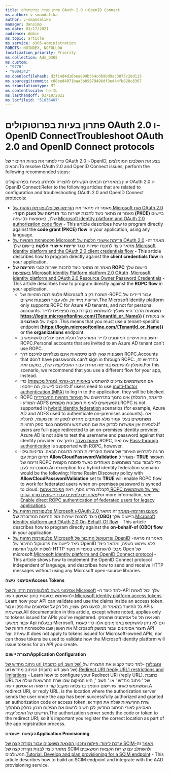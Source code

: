 ```yaml
---
title: פתרון בעיות בפרוטוקולים OAuth 2.0 ו-OpenID Connect
ms.author: v-smandalika
author: v-smandalika
manager: dansimp
ms.date: 03/17/2021
audience: Admin
ms.topic: article
ms.service: o365-administration
ROBOTS: NOINDEX, NOFOLLOW
localization_priority: Priority
ms.collection: Adm_O365
ms.custom:
- "9776"
- "9004342"
ms.openlocfilehash: d2f14d4d16bea890b564cdb9bd9ac3875c28d115
ms.sourcegitcommit: c08bed4071baa3bb5879496df3ed44fb828c8367
ms.translationtype: MT
ms.contentlocale: he-IL
ms.lasthandoff: 03/19/2021
ms.locfileid: "51036407"
---
```

# <a name="troubleshoot-oauth-20-and-openid-connect-protocols"></a><span data-ttu-id="56c42-102">פתרון בעיות בפרוטוקולים OAuth 2.0 ו-OpenID Connect</span><span class="sxs-lookup"><span data-stu-id="56c42-102">Troubleshoot OAuth 2.0 and OpenID Connect protocols</span></span>

<span data-ttu-id="56c42-103">כדי לפתור את בעיות החיבור של OAuth 2.0 ו-OpenID, בצע את השלבים המומלצים הבאים:</span><span class="sxs-lookup"><span data-stu-id="56c42-103">To resolve OAuth 2.0 and OpenID Connect issues, perform the following recommended steps:</span></span>

<span data-ttu-id="56c42-104">עיין במאמרים הבאים הקשורים לתצורה ולפתרון בעיות בפרוטוקולים OAuth 2.0 ו-OpenID Connect:</span><span class="sxs-lookup"><span data-stu-id="56c42-104">Refer to the following articles that are related to configuration and troubleshooting OAuth 2.0 and OpenID Connect protocols:</span></span>

- <span data-ttu-id="56c42-105">מאמר זה מתאר את [הזרימה של פלטפורמת הזהות של Microsoft ואת OAuth 2.0](https://docs.microsoft.com/azure/active-directory/develop/v2-oauth2-auth-code-flow) -מאמר זה מתאר כיצד לתכנת ישירות נגד **הזרימה של מענק הקוד (PKCE)** ביישום שלך, באמצעות כל שפה.</span><span class="sxs-lookup"><span data-stu-id="56c42-105">[Microsoft identity platform and OAuth 2.0 authorization code flow](https://docs.microsoft.com/azure/active-directory/develop/v2-oauth2-auth-code-flow) - This article describes how to program directly against the **code grant (PKCE) flow** in your application, using any language.</span></span>
- <span data-ttu-id="56c42-106">[פלטפורמת הזהויות של Microsoft וזרימת אישורי הלקוח של OAuth 2.0](https://docs.microsoft.com/azure/active-directory/develop/v2-oauth2-client-creds-grant-flow) -מאמר זה מתאר כיצד לתכנת ישירות כנגד **זרימת אישורי הלקוח** ביישום שלך.</span><span class="sxs-lookup"><span data-stu-id="56c42-106">[Microsoft identity platform and the OAuth 2.0 client credentials flow](https://docs.microsoft.com/azure/active-directory/develop/v2-oauth2-client-creds-grant-flow) - This article describes how to program directly against the **client credentials flow** in your application.</span></span>
- <span data-ttu-id="56c42-107">מאמר זה מתאר כיצד לתכנת ישירות לגבי **הזרימה של ROPC** ביישום שלך [באמצעות Microsoft identity Platform platform 2.0 OAuth](https://docs.microsoft.com/azure/active-directory/develop/v2-oauth-ropc) .</span><span class="sxs-lookup"><span data-stu-id="56c42-107">[Microsoft identity platform and OAuth 2.0 Resource Owner Password Credentials](https://docs.microsoft.com/azure/active-directory/develop/v2-oauth-ropc) - This article describes how to program directly against the **ROPC flow** in your application.</span></span>
    - <span data-ttu-id="56c42-108">פלטפורמת הזהויות של Microsoft תומכת רק ב-ROPC עבור דיירים של הודעות מיידיות, ולא עבור חשבונות אישיים.</span><span class="sxs-lookup"><span data-stu-id="56c42-108">The Microsoft identity platform only supports ROPC for Azure AD tenants, and not for personal accounts.</span></span> <span data-ttu-id="56c42-109">משמעות הדבר היא שעליך להשתמש בנקודת קצה ספציפית לדייר **https://login.microsoftonline.com/{TenantId_or_Name}) (** או בנקודת הקצה של **הארגונים** .</span><span class="sxs-lookup"><span data-stu-id="56c42-109">This means that you must use a tenant-specific endpoint **(https://login.microsoftonline.com/{TenantId_or_Name})** or the **organizations** endpoint.</span></span>
    - <span data-ttu-id="56c42-110">חשבונות אישיים המוזמנים לדייר המודע של תכלת אינם יכולים להשתמש ב-ROPC.</span><span class="sxs-lookup"><span data-stu-id="56c42-110">Personal accounts that are invited to an Azure AD tenant can't use ROPC.</span></span>
    - <span data-ttu-id="56c42-111">חשבונות שאין להם סיסמאות אינם מצליחים להיכנס דרך ROPC.</span><span class="sxs-lookup"><span data-stu-id="56c42-111">Accounts that don't have passwords can't sign in through ROPC.</span></span> <span data-ttu-id="56c42-112">בתרחיש זה, מומלץ להשתמש בזרימה אחרת עבור האפליקציה שלך, במקום זאת.</span><span class="sxs-lookup"><span data-stu-id="56c42-112">For this scenario, we recommend that you use a different flow for your app, instead.</span></span>
    - <span data-ttu-id="56c42-113">אם המשתמשים צריכים להשתמש [באימות רב-גורמי (מנהל מכשפות)](https://docs.microsoft.com/azure/active-directory/authentication/concept-mfa-howitworks) כדי להיכנס ליישום, הם ייחסמו.</span><span class="sxs-lookup"><span data-stu-id="56c42-113">If users need to use [multi-factor authentication (MFA)](https://docs.microsoft.com/azure/active-directory/authentication/concept-mfa-howitworks) to log in to the application, they will be blocked.</span></span>
    - <span data-ttu-id="56c42-114">ROPC אינו נתמך בתרחישים של [האיחוד הזהויות ההיברידית](https://docs.microsoft.com/azure/active-directory/hybrid/whatis-fed) (לדוגמה, התכלת המודע ו-ADFS המשמשים לאימות חשבונות מקומיים).</span><span class="sxs-lookup"><span data-stu-id="56c42-114">ROPC is not supported in [hybrid identity federation](https://docs.microsoft.com/azure/active-directory/hybrid/whatis-fed) scenarios (for example, Azure AD and ADFS used to authenticate on-premises accounts).</span></span> <span data-ttu-id="56c42-115">אם משתמשים בעלי עמוד מלא מנותבים מחדש לספק זהויות מקומי, לתכלת לספירה אין אפשרות לבדוק את שם המשתמש והסיסמה כנגד ספק הזהויות.</span><span class="sxs-lookup"><span data-stu-id="56c42-115">If users are full-page redirected to an on-premises identity provider, Azure AD is not able to test the username and password against that identity provider.</span></span> <span data-ttu-id="56c42-116">[אימות מעבר](https://docs.microsoft.com/azure/active-directory/hybrid/how-to-connect-pta) נתמך עם ROPC, עם זאת.</span><span class="sxs-lookup"><span data-stu-id="56c42-116">[Pass-through authentication](https://docs.microsoft.com/azure/active-directory/hybrid/how-to-connect-pta) is supported with ROPC, however.</span></span>
    - <span data-ttu-id="56c42-117">חריגה לתרחיש האיחוד של זהויות היברידיות תהיה הדוגמה הבאה: מדיניות גילוי תחום הבית עם **AllowCloudPasswordValidation** מוגדר ל- **TRUE** תאפשר זרימה של ROPC כדי לעבוד עבור משתמשים מאוחדים כאשר סיסמה מקומית מסונכרנת לענן.</span><span class="sxs-lookup"><span data-stu-id="56c42-117">An exception to a hybrid identity federation scenario would be the following: Home Realm Discovery policy with **AllowCloudPasswordValidation** set to **TRUE** will enable ROPC flow to work for federated users when on-premises password is synced to cloud.</span></span> <span data-ttu-id="56c42-118">לקבלת מידע נוסף, ראה [הפיכת אימות ROPC ישיר של משתמשים מאוחדים לזמינים עבור יישומים מדור קודם](https://docs.microsoft.com/azure/active-directory/manage-apps/configure-authentication-for-federated-users-portal#enable-direct-ropc-authentication-of-federated-users-for-legacy-applications)</span><span class="sxs-lookup"><span data-stu-id="56c42-118">For more information, see [Enable direct ROPC authentication of federated users for legacy applications](https://docs.microsoft.com/azure/active-directory/manage-apps/configure-authentication-for-federated-users-portal#enable-direct-ropc-authentication-of-federated-users-for-legacy-applications)</span></span> 
- <span data-ttu-id="56c42-119">[פלטפורמת הזהות של Microsoft ו-OAuth 2.0 מטעם הזרימה-מאמר](https://docs.microsoft.com/azure/active-directory/develop/v2-oauth2-on-behalf-of-flow) זה מתאר כיצד לתכנת ישירות מול הזרימה המדוברת **של (OBO)** ביישום שלך.</span><span class="sxs-lookup"><span data-stu-id="56c42-119">[Microsoft identity platform and OAuth 2.0 On-Behalf-Of flow](https://docs.microsoft.com/azure/active-directory/develop/v2-oauth2-on-behalf-of-flow) - This article describes how to program directly against the **on-behalf-of (OBO) flow** in your application.</span></span>
- <span data-ttu-id="56c42-120">[פלטפורמת הזהות של Microsoft ופרוטוקול החיבור של OpenID](https://docs.microsoft.com/azure/active-directory/develop/v2-protocols-oidc) -מאמר זה מראה כיצד ליישם את פרוטוקול החיבור של OpenID ללא שימוש בשפה, ומתאר כיצד לשלוח ולקבל הודעות HTTP מבלי להשתמש בספריות מקור Open של microsoft.</span><span class="sxs-lookup"><span data-stu-id="56c42-120">[Microsoft identity platform and OpenID Connect protocol](https://docs.microsoft.com/azure/active-directory/develop/v2-protocols-oidc) - This article shows how to implement the OpenID Connect protocol independent of language, and describes how to send and receive HTTP messages without using any Microsoft open-source libraries.</span></span>

<span data-ttu-id="56c42-121">**אסימוני גישה**</span><span class="sxs-lookup"><span data-stu-id="56c42-121">**Access Tokens**</span></span>

<span data-ttu-id="56c42-122">[אסימוני גישה לפלטפורמת הזהויות של Microsoft](https://docs.microsoft.com/azure/active-directory/develop/access-tokens) -למד כיצד ה-API שלך יכול לאמת ולהשתמש בטענות בתוך אסימון גישה.</span><span class="sxs-lookup"><span data-stu-id="56c42-122">[Microsoft identity platform access tokens](https://docs.microsoft.com/azure/active-directory/develop/access-tokens) - Learn how your API can validate and use the claims inside an access token.</span></span> <span data-ttu-id="56c42-123">כל התיעוד במאמר זה, למעט היכן שצוין, חל רק על אסימונים שהונפקו עבור APIs שנרשמת.</span><span class="sxs-lookup"><span data-stu-id="56c42-123">All documentation in this article, except where noted, applies only to tokens issued for APIs you've registered.</span></span> <span data-ttu-id="56c42-124">הוא אינו חל על אסימונים שהונפקו עבור ממשקי Api בבעלות Microsoft, וגם לא ניתן להשתמש באסימונים אלה כדי לאמת את האופן שבו פלטפורמת הזהות של Microsoft תיצור אסימונים עבור ממשק API שאתה יוצר.</span><span class="sxs-lookup"><span data-stu-id="56c42-124">It does not apply to tokens issued for Microsoft-owned APIs, nor can those tokens be used to validate how the Microsoft identity platform will issue tokens for an API you create.</span></span>

<span data-ttu-id="56c42-125">**תצורת יישום**</span><span class="sxs-lookup"><span data-stu-id="56c42-125">**Application Configuration**</span></span>

<span data-ttu-id="56c42-126">[ניתוב מחדש של uri (כתובת url של השב) ומגבלות](https://docs.microsoft.com/azure/active-directory/develop/reply-url) -למד כיצד לקבוע את התצורה של uri הניתוב מחדש (כתובת url של השב).</span><span class="sxs-lookup"><span data-stu-id="56c42-126">[Redirect URI (reply URL) restrictions and limitations](https://docs.microsoft.com/azure/active-directory/develop/reply-url) - Learn how to configure your Redirect URI (reply URL).</span></span> <span data-ttu-id="56c42-127">כתובת URL של ' ניתוב מחדש ' או ' השב ', היא המיקום שבו שרת ההרשאות שולח את המשתמש לאחר שהיישום הוסמך בהצלחה ומקבל קוד הרשאה או אסימון גישה.</span><span class="sxs-lookup"><span data-stu-id="56c42-127">A redirect URI, or reply URL, is the location where the authorization server sends the user once the app has been successfully authorized and granted an authorization code or access token.</span></span> <span data-ttu-id="56c42-128">שרת ההרשאות שולח את הקוד או האסימון לאורי הניתוב מחדש; לכן חשוב לרשום את המיקום הנכון כחלק מתהליך הרישום של האפליקציה.</span><span class="sxs-lookup"><span data-stu-id="56c42-128">The authorization server sends the code or token to the redirect URI; so it's important you register the correct location as part of the app registration process.</span></span>

<span data-ttu-id="56c42-129">**הקצאת יישומים**</span><span class="sxs-lookup"><span data-stu-id="56c42-129">**Application Provisioning**</span></span>

<span data-ttu-id="56c42-130">[ערכת לימוד: פיתוח ותכנון הקצאת משאבים עבור נקודת קצה של SCIM-מאמר](https://docs.microsoft.com/azure/active-directory/app-provisioning/use-scim-to-provision-users-and-groups) זה מתאר כיצד לבנות נקודת קצה של SCIM ולהשתלב עם שירות הקצאת המשאבים המשולבים.</span><span class="sxs-lookup"><span data-stu-id="56c42-130">[Tutorial: Develop and plan provisioning for a SCIM endpoint](https://docs.microsoft.com/azure/active-directory/app-provisioning/use-scim-to-provision-users-and-groups) - This article describes how to build an SCIM endpoint and integrate with the AAD provisioning service.</span></span>


